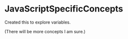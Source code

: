 # JavaScriptSpecificConcepts

Created this to explore variables.

(There will be more concepts I am sure.)